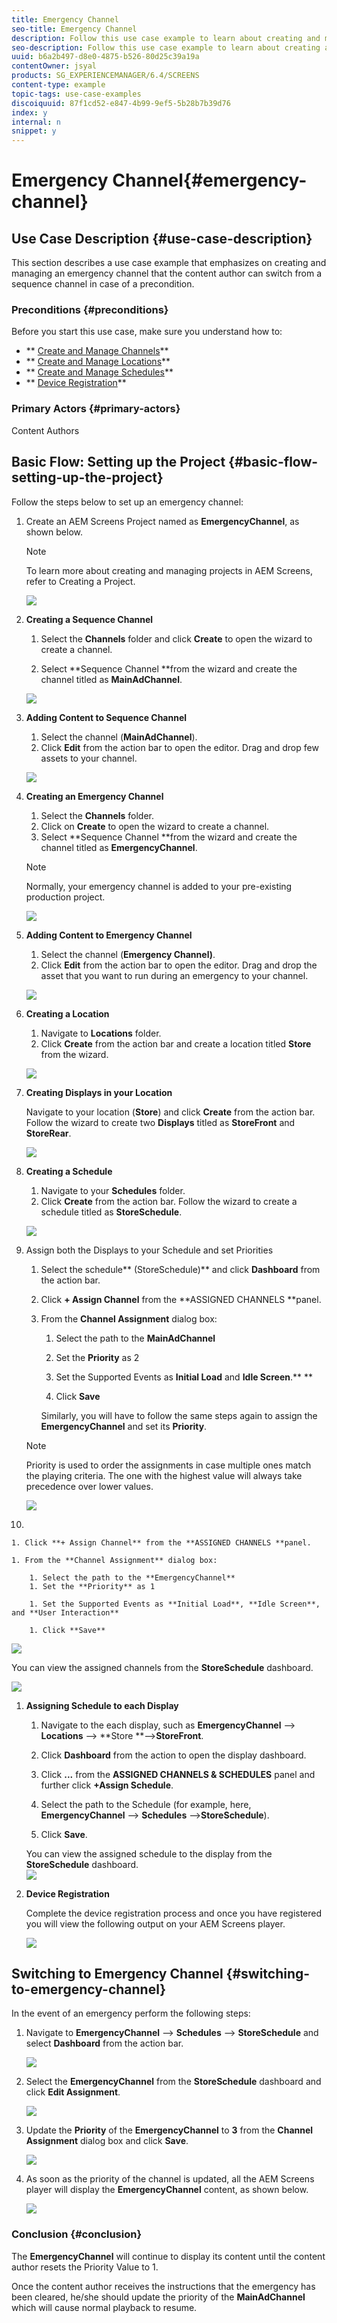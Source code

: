 ```yaml
---
title: Emergency Channel
seo-title: Emergency Channel
description: Follow this use case example to learn about creating and managing an emergency channel that the content author can switch from a sequence channel in case of a precondition.
seo-description: Follow this use case example to learn about creating and managing an emergency channel that the content author can switch from a sequence channel in case of a precondition.
uuid: b6a2b497-d8e0-4875-b526-80d25c39a19a
contentOwner: jsyal
products: SG_EXPERIENCEMANAGER/6.4/SCREENS
content-type: example
topic-tags: use-case-examples
discoiquuid: 87f1cd52-e847-4b99-9ef5-5b28b7b39d76
index: y
internal: n
snippet: y
---
```


# Emergency Channel{#emergency-channel}

## Use Case Description {#use-case-description}

This section describes a use case example that emphasizes on creating and managing an emergency channel that the content author can switch from a sequence channel in case of a precondition.

### Preconditions {#preconditions}

Before you start this use case, make sure you understand how to:

* ** [Create and Manage Channels](../../screens/using/managing-channels.md)**
* ** [Create and Manage Locations](../../screens/using/managing-locations.md)**
* ** [Create and Manage Schedules](../../screens/using/managing-schedules.md)**
* ** [Device Registration](../../screens/using/device-registration.md)**

### Primary Actors {#primary-actors}

Content Authors

## Basic Flow: Setting up the Project {#basic-flow-setting-up-the-project}

Follow the steps below to set up an emergency channel:

1. Create an AEM Screens Project named as **EmergencyChannel**, as shown below.

   >[!NOTE]
   >
   >To learn more about creating and managing projects in AEM Screens, refer to Creating a Project.

   ![](assets/screen_shot_2019-02-21at35809pm.png)

1. **Creating a Sequence Channel**

    1. Select the **Channels** folder and click **Create** to open the wizard to create a channel.
    
    1. Select **Sequence Channel **from the wizard and create the channel titled as **MainAdChannel**.

   ![](assets/screen_shot_2019-02-21at35932pm.png)

1. **Adding Content to Sequence Channel**

    1. Select the channel (**MainAdChannel**).
    1. Click **Edit** from the action bar to open the editor. Drag and drop few assets to your channel.

   ![](assets/screen_shot_2019-02-21at40053pm.png)

1. **Creating an Emergency Channel**

    1. Select the **Channels** folder.
    1. Click on **Create** to open the wizard to create a channel. 
    1. Select **Sequence Channel **from the wizard and create the channel titled as **EmergencyChannel**.

   >[!NOTE]
   >
   >Normally, your emergency channel is added to your pre-existing production project.

   ![](assets/screen_shot_2019-02-21at40151pm.png)

1. **Adding Content to Emergency Channel**

    1. Select the channel (**Emergency Channel)**.
    1. Click **Edit** from the action bar to open the editor. Drag and drop the asset that you want to run during an emergency to your channel.

   ![](assets/screen_shot_2019-02-21at40516pm.png)

1. **Creating a Location**

    1. Navigate to **Locations** folder. 
    1. Click **Create** from the action bar and create a location titled **Store** from the wizard.

   ![](assets/screen_shot_2019-02-22at121638pm.png)

1. **Creating Displays in your Location**

   Navigate to your location (**Store**) and click **Create** from the action bar. Follow the wizard to create two **Displays** titled as **StoreFront** and **StoreRear**.

   ![](assets/screen_shot_2019-02-22at122556pm.png)

1. **Creating a Schedule**

    1. Navigate to your **Schedules** folder.
    1. Click **Create** from the action bar. Follow the wizard to create a schedule titled as **StoreSchedule**.

   ![](assets/screen_shot_2019-02-22at122845pm.png)

1. Assign both the Displays to your Schedule and set Priorities

    1. Select the schedule** (StoreSchedule)** and click **Dashboard** from the action bar.  
    
    1. Click **+ Assign Channel** from the **ASSIGNED CHANNELS **panel.
    
    1. From the **Channel Assignment** dialog box:

        1. Select the path to the **MainAdChannel**
        1. Set the **Priority** as 2
        1. Set the Supported Events as **Initial Load** and **Idle Screen**.** 
           **
        
        1. Click **Save**

       Similarly, you will have to follow the same steps again to assign the **EmergencyChannel** and set its **Priority**.

   >[!NOTE]
   >
   >Priority is used to order the assignments in case multiple ones match the playing criteria. The one with the highest value will always take precedence over lower values.

   ![](assets/screen_shot_2019-03-04at104636am.png)

1.

    1. Click **+ Assign Channel** from the **ASSIGNED CHANNELS **panel.
    
    1. From the **Channel Assignment** dialog box:

        1. Select the path to the **EmergencyChannel**
        1. Set the **Priority** as 1  
        
        1. Set the Supported Events as **Initial Load**, **Idle Screen**, and **User Interaction**
        
        1. Click **Save**

   ![](assets/screen_shot_2019-03-04at104741am.png)

   You can view the assigned channels from the **StoreSchedule** dashboard.

   ![](assets/screen_shot_2019-02-25at93658pm.png)

1. **Assigning Schedule to each Display**

    1. Navigate to the each display, such as **EmergencyChannel** --&gt; **Locations** --&gt; **Store **--&gt;**StoreFront**.
    
    1. Click **Dashboard** from the action to open the display dashboard.
    1. Click **...** from the **ASSIGNED CHANNELS & SCHEDULES** panel and further click **+Assign Schedule**.
    
    1. Select the path to the Schedule (for example, here, **EmergencyChannel** --&gt; **Schedules** --&gt;**StoreSchedule**).
    
    1. Click **Save**.

   You can view the assigned schedule to the display from the **StoreSchedule** dashboard.   
   ![](assets/screen_shot_2019-03-04at122003pm.png)

1. **Device Registration**

   Complete the device registration process and once you have registered you will view the following output on your AEM Screens player.

   ![](assets/new30.gif)

## Switching to Emergency Channel {#switching-to-emergency-channel}

In the event of an emergency perform the following steps:

1. Navigate to **EmergencyChannel** --&gt; **Schedules** --&gt; **StoreSchedule** and select **Dashboard** from the action bar.

   ![](assets/screen_shot_2019-02-25at101112pm.png)

1. Select the **EmergencyChannel** from the **StoreSchedule** dashboard and click **Edit Assignment**.

   ![](assets/screen_shot_2019-02-25at101239pm.png)

1. Update the **Priority** of the **EmergencyChannel** to **3** from the **Channel Assignment** dialog box and click **Save**.

   ![](assets/screen_shot_2019-02-25at101622pm.png)

1. As soon as the priority of the channel is updated, all the AEM Screens player will display the **EmergencyChannel** content, as shown below.

   ![](assets/screen_shot_2019-02-25at101742pm.png)

### Conclusion {#conclusion}

The **EmergencyChannel** will continue to display its content until the content author resets the Priority Value to 1.

Once the content author receives the instructions that the emergency has been cleared, he/she should update the priority of the **MainAdChannel** which will cause normal playback to resume.
